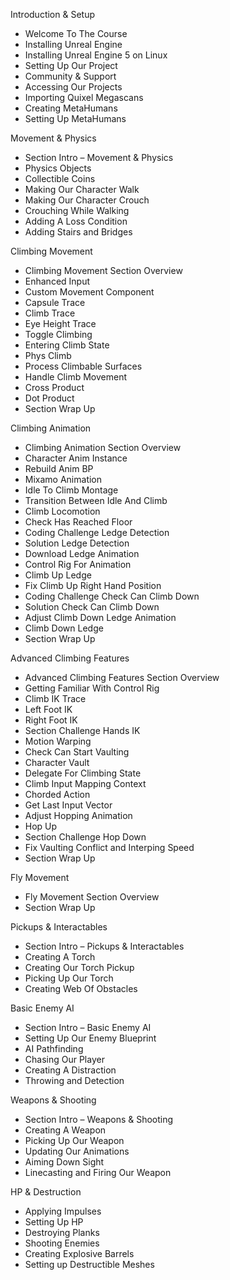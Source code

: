 Introduction & Setup<br/>
- Welcome To The Course<br/>
- Installing Unreal Engine<br/>
- Installing Unreal Engine 5 on Linux<br/>
- Setting Up Our Project<br/>
- Community & Support<br/>
- Accessing Our Projects<br/>
- Importing Quixel Megascans<br/>
- Creating MetaHumans<br/>
- Setting Up MetaHumans<br/>

Movement & Physics<br/>
- Section Intro – Movement & Physics<br/>
- Physics Objects<br/>
- Collectible Coins<br/>
- Making Our Character Walk<br/>
- Making Our Character Crouch<br/>
- Crouching While Walking<br/>
- Adding A Loss Condition<br/>
- Adding Stairs and Bridges<br/>

Climbing Movement<br/>
- Climbing Movement Section Overview<br/>
- Enhanced Input<br/>
- Custom Movement Component<br/>
- Capsule Trace<br/>
- Climb Trace<br/>
- Eye Height Trace<br/>
- Toggle Climbing<br/>
- Entering Climb State<br/>
- Phys Climb<br/>
- Process Climbable Surfaces<br/>
- Handle Climb Movement<br/>
- Cross Product<br/>
- Dot Product<br/>
- Section Wrap Up<br/>

Climbing Animation<br/>
- Climbing Animation Section Overview<br/>
- Character Anim Instance<br/>
- Rebuild Anim BP<br/>
- Mixamo Animation<br/>
- Idle To Climb Montage<br/>
- Transition Between Idle And Climb<br/>
- Climb Locomotion<br/>
- Check Has Reached Floor<br/>
- Coding Challenge Ledge Detection<br/>
- Solution Ledge Detection<br/>
- Download Ledge Animation<br/>
- Control Rig For Animation<br/>
- Climb Up Ledge<br/>
- Fix Climb Up Right Hand Position<br/>
- Coding Challenge Check Can Climb Down<br/>
- Solution Check Can Climb Down<br/>
- Adjust Climb Down Ledge Animation<br/>
- Climb Down Ledge<br/>
- Section Wrap Up<br/>

Advanced Climbing Features<br/>
- Advanced Climbing Features Section Overview<br/>
- Getting Familiar With Control Rig<br/>
- Climb IK Trace<br/>
- Left Foot IK<br/>
- Right Foot IK<br/>
- Section Challenge Hands IK<br/>
- Motion Warping<br/>
- Check Can Start Vaulting<br/>
- Character Vault<br/>
- Delegate For Climbing State<br/>
- Climb Input Mapping Context<br/>
- Chorded Action<br/>
- Get Last Input Vector<br/>
- Adjust Hopping Animation<br/>
- Hop Up<br/>
- Section Challenge Hop Down<br/>
- Fix Vaulting Conflict and Interping Speed<br/>
- Section Wrap Up<br/>

Fly Movement<br/>
- Fly Movement Section Overview<br/>
- Section Wrap Up<br/>

Pickups & Interactables<br/>
- Section Intro – Pickups & Interactables<br/>
- Creating A Torch<br/>
- Creating Our Torch Pickup<br/>
- Picking Up Our Torch<br/>
- Creating Web Of Obstacles<br/>

Basic Enemy AI<br/>
- Section Intro – Basic Enemy AI<br/>
- Setting Up Our Enemy Blueprint<br/>
- AI Pathfinding<br/>
- Chasing Our Player<br/>
- Creating A Distraction<br/>
- Throwing and Detection<br/>

Weapons & Shooting<br/>
- Section Intro – Weapons & Shooting<br/>
- Creating A Weapon<br/>
- Picking Up Our Weapon<br/>
- Updating Our Animations<br/>
- Aiming Down Sight<br/>
- Linecasting and Firing Our Weapon<br/>

HP & Destruction<br/>
- Applying Impulses<br/>
- Setting Up HP<br/>
- Destroying Planks<br/>
- Shooting Enemies<br/>
- Creating Explosive Barrels<br/>
- Setting up Destructible Meshes<br/>